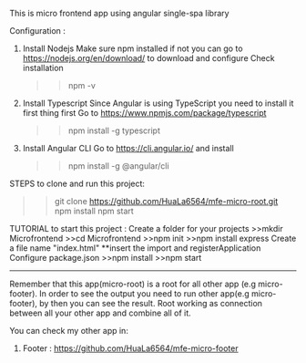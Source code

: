 This is micro frontend app using angular single-spa library 

Configuration :
1. Install Nodejs 
    Make sure npm installed if not you can go to https://nodejs.org/en/download/ to download and configure 
    Check installation 
    >>npm -v
2. Install Typescript 
    Since Angular is using TypeScript you need to install it first thing first 
    Go to https://www.npmjs.com/package/typescript
    >>npm install -g typescript 
3. Install Angular CLI 
    Go to https://cli.angular.io/ and install 
    >>npm install -g @angular/cli 


STEPS to clone and run this project: 
>>git clone https://github.com/HuaLa6564/mfe-micro-root.git
>>npm install 
>>npm start 



TUTORIAL to start this project : 
Create a folder for your projects 
    >>mkdir Microfrontend
    >>cd Microfrontend 
    >>npm init 
    >>npm install express
Create a file name "index.html"
    **insert the import and registerApplication
Configure package.json 
    >>npm install
    >>npm start

******************************************************************************************************
Remember that this app(micro-root) is a root for all other app (e.g micro-footer). 
In order to see the output you need to run other app(e.g micro-footer), by then you can see the result. 
Root working as connection between all your other app and combine all of it. 

You can check my other app in:
1. Footer :
    https://github.com/HuaLa6564/mfe-micro-footer 

 

